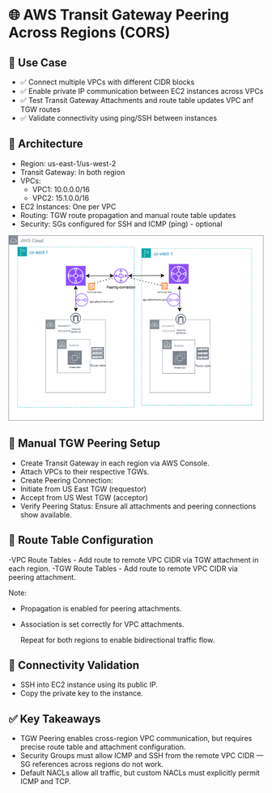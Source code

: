 # 🌐 AWS Transit Gateway Peering Across Regions (CORS)

## 🚀 Use Case
- ✅ Connect multiple VPCs with different CIDR blocks
- ✅ Enable private IP communication between EC2 instances across VPCs
- ✅ Test Transit Gateway Attachments and route table updates VPC anf TGW routes
- ✅ Validate connectivity using ping/SSH between instances


## 🧱 Architecture
  - Region: us-east-1/us-west-2
  - Transit Gateway: In both region
  - VPCs:
    - VPC1: 10.0.0.0/16
    - VPC2: 15.1.0.0/16
  - EC2 Instances: One per VPC
  - Routing: TGW route propagation and manual route table updates
  - Security: SGs configured for SSH and ICMP (ping) - optional
    
   ![Architecture](VPCTGWCROS.png)

## 🔗 Manual TGW Peering Setup
- Create Transit Gateway in each region via AWS Console.
- Attach VPCs to their respective TGWs.
- Create Peering Connection:
- Initiate from US East TGW (requestor)
- Accept from US West TGW (acceptor)
- Verify Peering Status: Ensure all attachments and peering connections show available.


## 📍 Route Table Configuration
-VPC Route Tables
	- Add route to remote VPC CIDR via TGW attachment in each region.
-TGW Route Tables
	- Add route to remote VPC CIDR via peering attachment.
	
Note:
- Propagation is enabled for peering attachments.
- Association is set correctly for VPC attachments.

	Repeat for both regions to enable bidirectional traffic flow.

## 🧪 Connectivity Validation
- SSH into EC2 instance using its public IP.
- Copy the private key to the instance.


## ✅ Key Takeaways
- TGW Peering enables cross-region VPC communication, but requires precise route table and attachment configuration.
- Security Groups must allow ICMP and SSH from the remote VPC CIDR — SG references across regions do not work.
- Default NACLs allow all traffic, but custom NACLs must explicitly permit ICMP and TCP.



